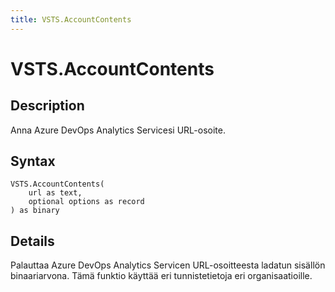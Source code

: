 ```yaml
---
title: VSTS.AccountContents
---
```


# VSTS.AccountContents


## Description

Anna Azure DevOps Analytics Servicesi URL-osoite.


## Syntax

```powerquery
VSTS.AccountContents(
    url as text,
    optional options as record
) as binary
```


## Details

Palauttaa Azure DevOps Analytics Servicen URL-osoitteesta ladatun sisällön binaariarvona. Tämä funktio käyttää eri tunnistetietoja eri organisaatioille.


